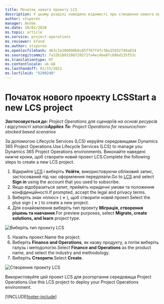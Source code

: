```yaml
---
title: Початок нового проекту LCS
description: У цьому розділі наведено відомості про створення нового проекту в LCS для середовища Project Operations.
author: stsporen
manager: Annbe
ms.date: 10/01/2020
ms.topic: article
ms.service: project-operations
ms.reviewer: kfend
ms.author: stsporen
ms.openlocfilehash: 463c1e206090b8c85ff67f4fc38a15932749a834
ms.sourcegitcommit: fa32b1893286f20271fa4ec4be8fc68bd135f53c
ms.translationtype: HT
ms.contentlocale: uk-UA
ms.lasthandoff: 02/15/2021
ms.locfileid: "5290249"
---
```

# <a name="start-a-new-lcs-project"></a><span data-ttu-id="7ec21-103">Початок нового проекту LCS</span><span class="sxs-lookup"><span data-stu-id="7ec21-103">Start a new LCS project</span></span>

<span data-ttu-id="7ec21-104">_**Застосовується до:** Project Operations для сценаріїв на основі ресурсів і відсутності запасів_</span><span class="sxs-lookup"><span data-stu-id="7ec21-104">_**Applies To:** Project Operations for resource/non-stocked based scenarios_</span></span>

<span data-ttu-id="7ec21-105">За допомогою Lifecycle Services (LCS) керуйте середовищами Dynamics 365 Project Operations.</span><span class="sxs-lookup"><span data-stu-id="7ec21-105">Use Lifecycle Services (LCS) to manage you Dynamics 365 Project Operations environments.</span></span> <span data-ttu-id="7ec21-106">Виконайте наведені нижче кроки, щоб створити новий проект LCS.</span><span class="sxs-lookup"><span data-stu-id="7ec21-106">Complete the following steps to create a new LCS project.</span></span>

1. <span data-ttu-id="7ec21-107">Відкрийте [LCS](https://lcs.dynamics.com/Logon/Index) і виберіть **Увійти**, використовуючи обліковий запис, застосований під час оформлення передплати.</span><span class="sxs-lookup"><span data-stu-id="7ec21-107">Go to [LCS](https://lcs.dynamics.com/Logon/Index) and select **Sign in** using the account that you used to subscribe.</span></span>
2. <span data-ttu-id="7ec21-108">Якщо відобразиться запит, прийміть юридичні умови та положення конфіденційності.</span><span class="sxs-lookup"><span data-stu-id="7ec21-108">If prompted, accept the legal and privacy terms.</span></span>
3. <span data-ttu-id="7ec21-109">Виберіть знак «плюс» ( **+** ), щоб створити новий проект.</span><span class="sxs-lookup"><span data-stu-id="7ec21-109">Select the plus sign ( **+** ) to create a new project.</span></span>
4. <span data-ttu-id="7ec21-110">Для ознайомлення виберіть тип проекту **Міграція, створення рішень та навчання**.</span><span class="sxs-lookup"><span data-stu-id="7ec21-110">For preview purposes, select **Migrate, create solutions, and learn** project type.</span></span>

  ![Виберіть тип проекту LCS](./media/create-lcs-1.png)

5. <span data-ttu-id="7ec21-112">Назвіть проект.</span><span class="sxs-lookup"><span data-stu-id="7ec21-112">Name the project.</span></span> 
6. <span data-ttu-id="7ec21-113">Виберіть **Finance and Operations**, як назву продукту, а потім виберіть галузь і методологію.</span><span class="sxs-lookup"><span data-stu-id="7ec21-113">Select **Finance and Operations** as the product name, and select the industry and methodology.</span></span> 
7. <span data-ttu-id="7ec21-114">Виберіть **Створити**.</span><span class="sxs-lookup"><span data-stu-id="7ec21-114">Select **Create**.</span></span>

![Створення проекту LCS](./media/create-lcs-2.png)

<span data-ttu-id="7ec21-116">Використовуйте цей проект LCS для розгортання середовища Project Operations.</span><span class="sxs-lookup"><span data-stu-id="7ec21-116">Use this LCS project to deploy your Project Operations environment.</span></span>



[!INCLUDE[footer-include](../includes/footer-banner.md)]
